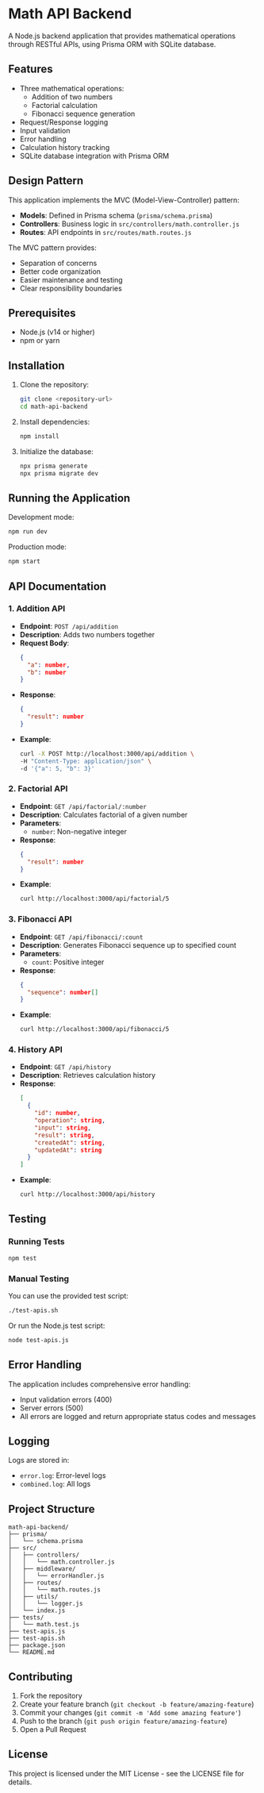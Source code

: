 # Math API Backend

A Node.js backend application that provides mathematical operations through RESTful APIs, using Prisma ORM with SQLite database.

## Features

- Three mathematical operations:
  - Addition of two numbers
  - Factorial calculation
  - Fibonacci sequence generation
- Request/Response logging
- Input validation
- Error handling
- Calculation history tracking
- SQLite database integration with Prisma ORM

## Design Pattern

This application implements the MVC (Model-View-Controller) pattern:

- **Models**: Defined in Prisma schema (`prisma/schema.prisma`)
- **Controllers**: Business logic in `src/controllers/math.controller.js`
- **Routes**: API endpoints in `src/routes/math.routes.js`

The MVC pattern provides:

- Separation of concerns
- Better code organization
- Easier maintenance and testing
- Clear responsibility boundaries

## Prerequisites

- Node.js (v14 or higher)
- npm or yarn

## Installation

1. Clone the repository:

   ```bash
   git clone <repository-url>
   cd math-api-backend
   ```

2. Install dependencies:

   ```bash
   npm install
   ```

3. Initialize the database:
   ```bash
   npx prisma generate
   npx prisma migrate dev
   ```

## Running the Application

Development mode:

```bash
npm run dev
```

Production mode:

```bash
npm start
```

## API Documentation

### 1. Addition API

- **Endpoint**: `POST /api/addition`
- **Description**: Adds two numbers together
- **Request Body**:
  ```json
  {
    "a": number,
    "b": number
  }
  ```
- **Response**:
  ```json
  {
    "result": number
  }
  ```
- **Example**:
  ```bash
  curl -X POST http://localhost:3000/api/addition \
  -H "Content-Type: application/json" \
  -d '{"a": 5, "b": 3}'
  ```

### 2. Factorial API

- **Endpoint**: `GET /api/factorial/:number`
- **Description**: Calculates factorial of a given number
- **Parameters**:
  - `number`: Non-negative integer
- **Response**:
  ```json
  {
    "result": number
  }
  ```
- **Example**:
  ```bash
  curl http://localhost:3000/api/factorial/5
  ```

### 3. Fibonacci API

- **Endpoint**: `GET /api/fibonacci/:count`
- **Description**: Generates Fibonacci sequence up to specified count
- **Parameters**:
  - `count`: Positive integer
- **Response**:
  ```json
  {
    "sequence": number[]
  }
  ```
- **Example**:
  ```bash
  curl http://localhost:3000/api/fibonacci/5
  ```

### 4. History API

- **Endpoint**: `GET /api/history`
- **Description**: Retrieves calculation history
- **Response**:
  ```json
  [
    {
      "id": number,
      "operation": string,
      "input": string,
      "result": string,
      "createdAt": string,
      "updatedAt": string
    }
  ]
  ```
- **Example**:
  ```bash
  curl http://localhost:3000/api/history
  ```

## Testing

### Running Tests

```bash
npm test
```

### Manual Testing

You can use the provided test script:

```bash
./test-apis.sh
```

Or run the Node.js test script:

```bash
node test-apis.js
```

## Error Handling

The application includes comprehensive error handling:

- Input validation errors (400)
- Server errors (500)
- All errors are logged and return appropriate status codes and messages

## Logging

Logs are stored in:

- `error.log`: Error-level logs
- `combined.log`: All logs

## Project Structure

```
math-api-backend/
├── prisma/
│   └── schema.prisma
├── src/
│   ├── controllers/
│   │   └── math.controller.js
│   ├── middleware/
│   │   └── errorHandler.js
│   ├── routes/
│   │   └── math.routes.js
│   ├── utils/
│   │   └── logger.js
│   └── index.js
├── tests/
│   └── math.test.js
├── test-apis.js
├── test-apis.sh
├── package.json
└── README.md
```

## Contributing

1. Fork the repository
2. Create your feature branch (`git checkout -b feature/amazing-feature`)
3. Commit your changes (`git commit -m 'Add some amazing feature'`)
4. Push to the branch (`git push origin feature/amazing-feature`)
5. Open a Pull Request

## License

This project is licensed under the MIT License - see the LICENSE file for details.
